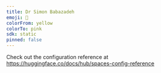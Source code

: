 ```yaml
---
title: Dr Simon Babazadeh
emoji: 👀
colorFrom: yellow
colorTo: pink
sdk: static
pinned: false
---
```


Check out the configuration reference at https://huggingface.co/docs/hub/spaces-config-reference

